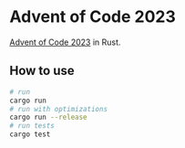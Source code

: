 # Advent of Code 2023

[Advent of Code 2023](https://adventofcode.com/2023) in Rust.

## How to use

```bash
# run
cargo run
# run with optimizations
cargo run --release
# run tests
cargo test
```

